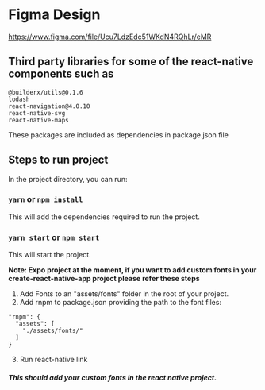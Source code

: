 # Figma Design

https://www.figma.com/file/Ucu7LdzEdc51WKdN4RQhLr/eMR

## Third party libraries for some of the react-native components such as

```
@builderx/utils@0.1.6
lodash
react-navigation@4.0.10
react-native-svg
react-native-maps
```

These packages are included as dependencies in package.json file

## Steps to run project

In the project directory, you can run:

### `yarn` or `npm install`

This will add the dependencies required to run the project.

### `yarn start` or `npm start`

This will start the project.

**Note: Expo project at the moment, if you want to add custom fonts in your create-react-native-app project please refer these steps**

1. Add Fonts to an "assets/fonts" folder in the root of your project.
2. Add rnpm to package.json providing the path to the font files:

```
"rnpm": {
  "assets": [
    "./assets/fonts/"
  ]
}
```

3. Run react-native link

##### This should add your custom fonts in the react native project.

